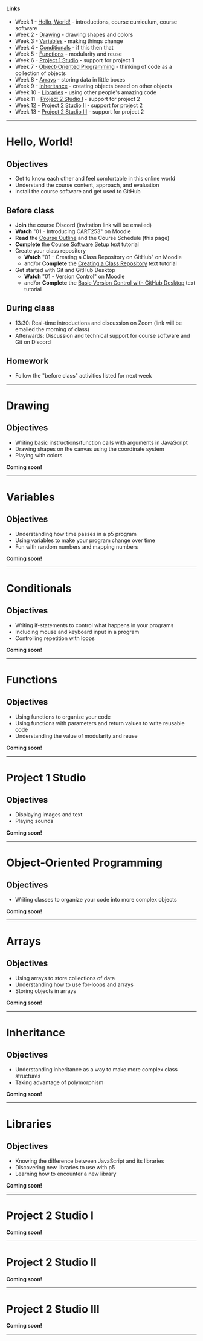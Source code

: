 #### Links

- Week 1 - [Hello, World!](#hello-world) - introductions, course curriculum, course software
- Week 2 - [Drawing](#drawing) - drawing shapes and colors
- Week 3 - [Variables](#variables) - making things change
- Week 4 - [Conditionals](#conditionals) - if this then that
- Week 5 - [Functions](#functions) - modularity and reuse
- Week 6 - [Project 1 Studio](#project-1-studio) - support for project 1
- Week 7 - [Object-Oriented Programming](#object-oriented-programming) - thinking of code as a collection of objects
- Week 8 - [Arrays](#arrays) - storing data in little boxes
- Week 9 - [Inheritance](#inheritance) - creating objects based on other objects
- Week 10 - [Libraries](#libraries) - using other people's amazing code
- Week 11 - [Project 2 Studio I](#project-2-studio-i) - support for project 2
- Week 12 - [Project 2 Studio II](#project-2-studio-ii) - support for project 2
- Week 13 - [Project 2 Studio III](#project-2-studio-iii) - support for project 2

---

# Hello, World!

## Objectives
- Get to know each other and feel comfortable in this online world
- Understand the course content, approach, and evaluation
- Install the course software and get used to GitHub

## Before class
- __Join__ the course Discord (invitation link will be emailed)
- __Watch__ "01 - Introducing CART253" on Moodle
- __Read__ the [Course Outline](./course-outline.md) and the Course Schedule (this page)
- __Complete__ the [Course Software Setup](../tutorials/software.md) text tutorial
- Create your class repository
  - __Watch__ "01 - Creating a Class Repository on GitHub" on Moodle
  - and/or __Complete__ the [Creating a Class Repository](../tutorials/github-repository.md) text tutorial
- Get started with Git and GitHub Desktop
  - __Watch__ "01 - Version Control" on Moodle
  - and/or __Complete__ the [Basic Version Control with GitHub Desktop](../tutorials/basic-github-desktop.md) text tutorial

## During class
- 13:30: Real-time introductions and discussion on Zoom (link will be emailed the morning of class)
- Afterwards: Discussion and technical support for course software and Git on Discord

## Homework
- Follow the "before class" activities listed for next week

---

# Drawing

## Objectives
- Writing basic instructions/function calls with arguments in JavaScript
- Drawing shapes on the canvas using the coordinate system
- Playing with colors

__Coming soon!__

---

# Variables

## Objectives
- Understanding how time passes in a p5 program
- Using variables to make your program change over time
- Fun with random numbers and mapping numbers

__Coming soon!__

---

# Conditionals

## Objectives
- Writing if-statements to control what happens in your programs
- Including mouse and keyboard input in a program
- Controlling repetition with loops

__Coming soon!__

---

# Functions

## Objectives
- Using functions to organize your code
- Using functions with parameters and return values to write reusable code
- Understanding the value of modularity and reuse

__Coming soon!__

---

# Project 1 Studio

## Objectives
- Displaying images and text
- Playing sounds

__Coming soon!__

---

# Object-Oriented Programming

## Objectives
- Writing classes to organize your code into more complex objects

__Coming soon!__

---

# Arrays

## Objectives
- Using arrays to store collections of data
- Understanding how to use for-loops and arrays
- Storing objects in arrays

__Coming soon!__

---

# Inheritance

## Objectives
- Understanding inheritance as a way to make more complex class structures
- Taking advantage of polymorphism

__Coming soon!__

---

# Libraries

## Objectives
- Knowing the difference between JavaScript and its libraries
- Discovering new libraries to use with p5
- Learning how to encounter a new library

__Coming soon!__

---

# Project 2 Studio I

__Coming soon!__

---

# Project 2 Studio II

__Coming soon!__

---

# Project 2 Studio III

__Coming soon!__

---
